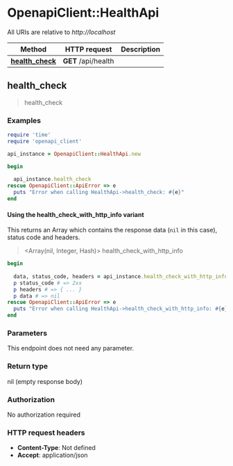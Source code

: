 # OpenapiClient::HealthApi

All URIs are relative to *http://localhost*

| Method | HTTP request | Description |
| ------ | ------------ | ----------- |
| [**health_check**](HealthApi.md#health_check) | **GET** /api/health |  |


## health_check

> health_check



### Examples

```ruby
require 'time'
require 'openapi_client'

api_instance = OpenapiClient::HealthApi.new

begin
  
  api_instance.health_check
rescue OpenapiClient::ApiError => e
  puts "Error when calling HealthApi->health_check: #{e}"
end
```

#### Using the health_check_with_http_info variant

This returns an Array which contains the response data (`nil` in this case), status code and headers.

> <Array(nil, Integer, Hash)> health_check_with_http_info

```ruby
begin
  
  data, status_code, headers = api_instance.health_check_with_http_info
  p status_code # => 2xx
  p headers # => { ... }
  p data # => nil
rescue OpenapiClient::ApiError => e
  puts "Error when calling HealthApi->health_check_with_http_info: #{e}"
end
```

### Parameters

This endpoint does not need any parameter.

### Return type

nil (empty response body)

### Authorization

No authorization required

### HTTP request headers

- **Content-Type**: Not defined
- **Accept**: application/json

